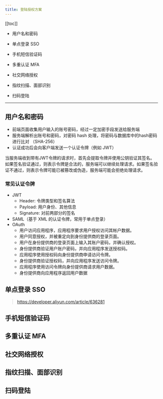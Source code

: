 ```yaml
---
title: 登陆授权方案
---
```


[[toc]]

* 用户名和密码

* 单点登录 SSO

* 手机短信验证码

* 多重认证 MFA

* 社交网络授权

* 指纹扫描、面部识别

* 扫码登陆

---

## 用户名和密码

* 前端页面收集用户输入的账号密码，经过一定加密手段发送给服务端
* 服务端解析出账号和密码，对密码 hash 处理，将密码与数据库中的hash密码进行比对 （SHA-256）
* 认证成功后会向客户端发送一个认证令牌（例如 JWT）

当服务端收到带有JWT令牌的请求时，首先会提取令牌并使用公钥验证其签名。如果签名验证通过，则表示令牌是合法的，服务端可以继续处理请求。如果签名验证不通过，则表示令牌可能已被篡改或伪造，服务端可能会拒绝处理请求。

### 常见认证令牌

* JWT
  * Header: 令牌类型和签名算法
  * Payload: 用户身份、其他信息
  * Signature: 对前两部分的签名
* SAML（基于 XML 的认证令牌，常用于单点登录）
* OAuth
  * 用户访问应用程序，应用程序要求用户授权访问其帐户数据。
  * 用户同意授权，并被重定向到身份提供商的登录页面。
  * 用户在身份提供商的登录页面上输入其账户密码，并确认授权。
  * 身份提供商验证用户账户密码，并向应用程序发送授权码。
  * 应用程序使用授权码向身份提供商申请访问令牌。
  * 身份提供商验证授权码，并向应用程序发送访问令牌。
  * 应用程序使用访问令牌向身份提供商请求用户数据。
  * 身份提供商向应用程序返回用户数据

## 单点登录 SSO

> https://developer.aliyun.com/article/636281

## 手机短信验证码

## 多重认证 MFA

## 社交网络授权

## 指纹扫描、面部识别

## 扫码登陆